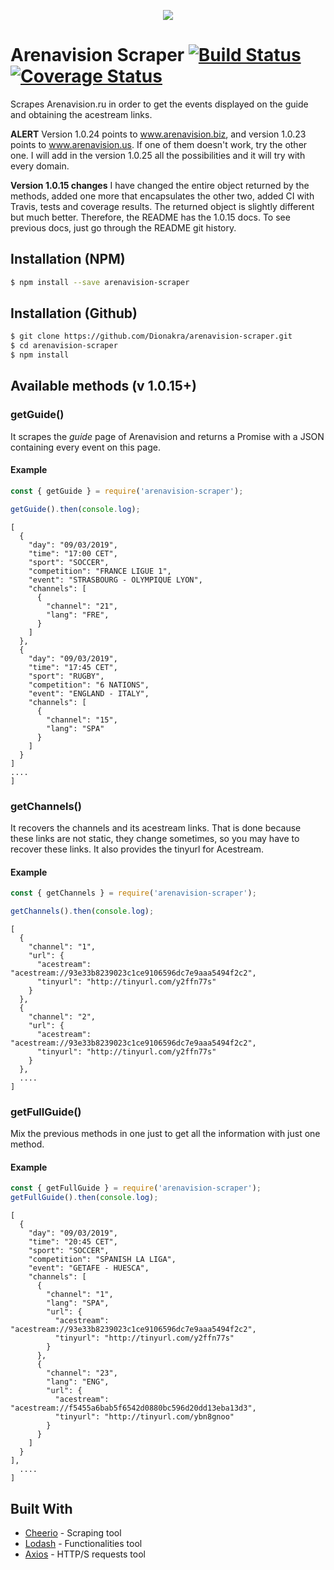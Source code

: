 <p align="center"><a href="https://nodei.co/npm/arenavision-scraper/"><img src="https://nodei.co/npm/arenavision-scraper.png"></a></p>

# Arenavision Scraper [![Build Status](https://travis-ci.org/Dionakra/arenavision-scraper.svg?branch=master)](https://travis-ci.org/Dionakra/arenavision-scraper) [![Coverage Status](https://coveralls.io/repos/github/Dionakra/arenavision-scraper/badge.svg?branch=master)](https://coveralls.io/github/Dionakra/arenavision-scraper?branch=master)
Scrapes Arenavision.ru in order to get the events displayed on the guide and obtaining the acestream links.

__ALERT__
Version 1.0.24 points to www.arenavision.biz, and version 1.0.23 points to www.arenavision.us. If one of them doesn't work, try the other one. I will add in the version 1.0.25 all the possibilities and it will try with every domain.

__Version 1.0.15 changes__ I have changed the entire object returned by the methods, added one more that encapsulates the other two, added CI with Travis, tests and coverage results. The returned object is slightly different but much better. Therefore, the README has the 1.0.15 docs. To see previous docs, just go through the README git history.

## Installation (NPM)
``` bash
$ npm install --save arenavision-scraper
```

## Installation (Github)
``` bash
$ git clone https://github.com/Dionakra/arenavision-scraper.git
$ cd arenavision-scraper
$ npm install
```

## Available methods (v 1.0.15+)
### getGuide()
It scrapes the *guide* page of Arenavision and returns a Promise with a JSON containing every event on this page.

#### Example
``` js
const { getGuide } = require('arenavision-scraper');

getGuide().then(console.log);
```
```
[
  {
    "day": "09/03/2019",
    "time": "17:00 CET",
    "sport": "SOCCER",
    "competition": "FRANCE LIGUE 1",
    "event": "STRASBOURG - OLYMPIQUE LYON",
    "channels": [
      {
        "channel": "21",
        "lang": "FRE",
      }
    ]
  },
  {
    "day": "09/03/2019",
    "time": "17:45 CET",
    "sport": "RUGBY",
    "competition": "6 NATIONS",
    "event": "ENGLAND - ITALY",
    "channels": [
      {
        "channel": "15",
        "lang": "SPA"
      }
    ]
  }
]
....
]
```


### getChannels()
It recovers the channels and its acestream links. That is done because these links are not static, they change sometimes, so you may have to recover these links. It also provides the tinyurl for Acestream.

#### Example
``` js
const { getChannels } = require('arenavision-scraper');

getChannels().then(console.log);
```
```
[
  {
    "channel": "1",
    "url": {
      "acestream": "acestream://93e33b8239023c1ce9106596dc7e9aaa5494f2c2",
      "tinyurl": "http://tinyurl.com/y2ffn77s"
    }
  },
  {
    "channel": "2",
    "url": {
      "acestream": "acestream://93e33b8239023c1ce9106596dc7e9aaa5494f2c2",
      "tinyurl": "http://tinyurl.com/y2ffn77s"
    }
  },
  ....
]
```

### getFullGuide()
Mix the previous methods in one just to get all the information with just one method.

#### Example
```js
const { getFullGuide } = require('arenavision-scraper');
getFullGuide().then(console.log);
```
```
[
  {
    "day": "09/03/2019",
    "time": "20:45 CET",
    "sport": "SOCCER",
    "competition": "SPANISH LA LIGA",
    "event": "GETAFE - HUESCA",
    "channels": [
      {
        "channel": "1",
        "lang": "SPA",
        "url": {
          "acestream": "acestream://93e33b8239023c1ce9106596dc7e9aaa5494f2c2",
          "tinyurl": "http://tinyurl.com/y2ffn77s"
        }
      },
      {
        "channel": "23",
        "lang": "ENG",
        "url": {
          "acestream": "acestream://f5455a6bab5f6542d0880bc596d20dd13eba13d3",
          "tinyurl": "http://tinyurl.com/ybn8gnoo"
        }
      }
    ]
  }
],
  ....
]
```

## Built With

* [Cheerio](https://github.com/cheeriojs/cheerio) - Scraping tool
* [Lodash](https://github.com/lodash/lodash) - Functionalities tool
* [Axios](https://github.com/axios/axios) - HTTP/S requests tool

